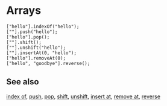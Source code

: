 # Arrays

```cards
["hello"].indexOf("hello");
[""].push("hello");
["hello"].pop();
[""].shift();
[""].unshift("hello");
[""].insertAt(0, "hello");
["hello"].removeAt(0);
["hello", "goodbye"].reverse();
```

## See also

[index of](/blocks/arrays/index-of), [push](/blocks/arrays/push), [pop](/blocks/arrays/pop),
[shift](/blocks/arrays/shift), [unshift](/blocks/arrays/unsift), [insert at](/blocks/arrays/insert-at),
[remove at](/blocks/arrays/remove-at), [reverse](/blocks/arrays/reverse)

